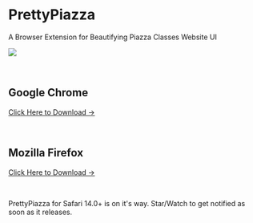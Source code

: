 # PrettyPiazza
A Browser Extension for Beautifying Piazza Classes Website UI

![](https://i.loli.net/2020/10/13/OTnpWND46G57Juj.png)

<br/>

## Google Chrome
[Click Here to Download →](https://github.com/HelipengTony/prettypiazza/raw/master/dist/extension/prettypiazza_chrome.crx)

<br/>

## Mozilla Firefox
[Click Here to Download →](https://github.com/HelipengTony/prettypiazza/raw/master/dist/extension/prettypiazza_firefox.xpi)

<br/>

PrettyPiazza for Safari 14.0+ is on it's way. Star/Watch to get notified as soon as it releases.